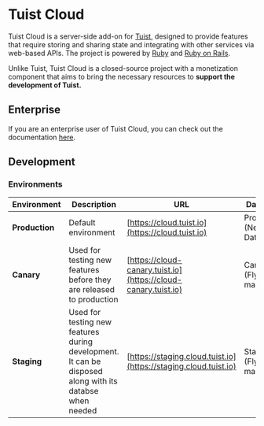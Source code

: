 # Tuist Cloud

Tuist Cloud is a server-side add-on for [Tuist](https://tuist.io), designed to provide features that require storing and sharing state and integrating with other services via web-based APIs. The project is powered by [Ruby](https://www.ruby-lang.org/en/) and [Ruby on Rails](https://rubyonrails.org/).

Unlike Tuist, Tuist Cloud is a closed-source project with a monetization component that aims to bring the necessary resources to **support the development of Tuist.**

## Enterprise

If you are an enterprise user of Tuist Cloud, you can check out the documentation [here](https://docs.next.tuist.io/tutorials/tuist-cloud).

## Development

### Environments

| Environment | Description | URL | Database |
| --- | ---- | ---- | --- |
| **Production** | Default environment | [https://cloud.tuist.io](https://cloud.tuist.io) | Production (Neon Database) |
| **Canary** | Used for testing new features before they are released to production | [https://cloud-canary.tuist.io](https://cloud-canary.tuist.io) | Canary (Fly-managed) |
| **Staging** | Used for testing new features during development. It can be disposed along with its databse when needed | [https://staging.cloud.tuist.io](https://staging.cloud.tuist.io) | Staging (Fly-managed) |

